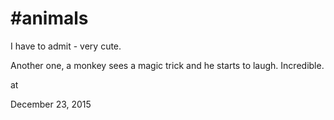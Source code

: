 # #animals

I have to admit - very cute.




Another one, a monkey sees a magic trick and he starts to laugh. Incredible.










at

December 23, 2015















